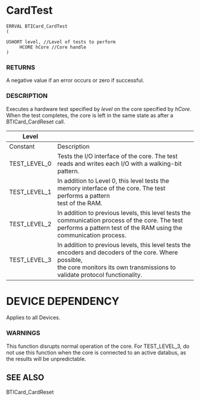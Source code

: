 # **CardTest**

```
ERRVAL BTICard_CardTest
(
```

```
USHORT level, //Level of tests to perform
     HCORE hCore //Core handle
)
```
### **RETURNS**

A negative value if an error occurs or zero if successful.

### **DESCRIPTION**

Executes a hardware test specified by *level* on the core specified by *hCore*. When the test completes, the core is left in the same state as after a BTICard\_CardReset call.

| Level        |                                                                                                                                                                                        |
|--------------|----------------------------------------------------------------------------------------------------------------------------------------------------------------------------------------|
| Constant     | Description                                                                                                                                                                            |
| TEST_LEVEL_0 | Tests the I/O interface of the core. The test reads and writes each I/O with a walking-bit pattern.                                                                                    |
| TEST_LEVEL_1 | In addition to Level 0, this level tests the memory interface of the core. The test performs a pattern<br>test of the RAM.                                                             |
| TEST_LEVEL_2 | In addition to previous levels, this level tests the communication process of the core. The test<br>performs a pattern test of the RAM using the communication process.                |
| TEST_LEVEL_3 | In addition to previous levels, this level tests the encoders and decoders of the core. Where possible,<br>the core monitors its own transmissions to validate protocol functionality. |

# **DEVICE DEPENDENCY**

Applies to all Devices.

### **WARNINGS**

This function disrupts normal operation of the core. For TEST\_LEVEL\_3, do not use this function when the core is connected to an active databus, as the results will be unpredictable.

## **SEE ALSO**

BTICard\_CardReset